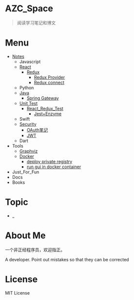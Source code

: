 # AZC_Space

> 阅读学习笔记和博文

# Menu

* [Notes](./Notes)
    * Javascript
    * [React](./Notes/React/React.md)
        * [Redux](./Notes/React/Redux/Redux.md)
            * [Redux Provider](./Notes/React/Redux/Redux源码_Provider.md)
            * [Redux connect](./Notes/React/Redux/Redux源码_connect.md)
    * Python
    * [Java](./Notes/Java/Java.md)
        * [Spring Gateway](./Notes/Java/gateway_source_code_reading.md)
    * [Unit Test](./Notes/Unit_Test/)
        * [React_Redux_Test](./Notes/Unit_Test/React_Redux_Test)
            * [Jest+Enzyme](./Notes/Unit_Test/React_Redux_Test/Jest+Enzyme.md)
    * Swift
    * [Security](./Notes/Security/Security.md)
        * [OAuth笔记](./Notes/Security/oauth.md)
        * [JWT](./Notes/Security/jwt.md)
    * Dart
* Tools
    * [Graphviz](./Notes/Tools/graphviz.md)
    * [Docker](./Notes/Tools/docker/docker.md)
        * [deploy private registry](./Notes/Tools/docker/docker_private_registry.md)
        * [run gui in docker container](./Notes/Tools/docker/run_gui_in_docker.md)
* Just_For_Fun
* Docs
* Books



# Topic

* _
  
# About Me

一个非正经程序员，欢迎指正。

A developer. Point out mistakes so that they can be corrected


# License
MIT License